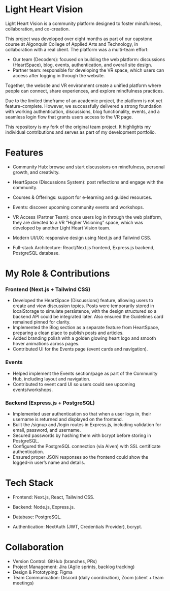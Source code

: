 # Light Heart Vision

Light Heart Vision is a community platform designed to foster mindfulness, collaboration, and co-creation.  

This project was developed over eight months as part of our capstone course at Algonquin College of Applied Arts and Technology, in collaboration with a real client. The platform was a multi-team effort:  

- Our team (Decoders): focused on building the web platform: discussions (HeartSpace), blog, events, authentication, and overall site design.  
- Partner team: responsible for developing the VR space, which users can access after logging in through the website.  

Together, the website and VR environment create a unified platform where people can connect, share experiences, and explore mindfulness practices.  

Due to the limited timeframe of an academic project, the platform is not yet feature-complete. However, we successfully delivered a strong foundation with working authentication, discussions, blog functionality, events, and a seamless login flow that grants users access to the VR page.  

This repository is my fork of the original team project. It highlights my individual contributions and serves as part of my development portfolio. 

# Features

- Community Hub: browse and start discussions on mindfulness, personal growth, and creativity.

- HeartSpace (Discussions System): post reflections and engage with the community.

- Courses & Offerings: support for e-learning and guided resources.

- Events: discover upcoming community events and workshops.

- VR Access (Partner Team): once users log in through the web platform, they are directed to a VR “Higher Visioning” space, which was developed by another Light Heart Vision team.

- Modern UI/UX: responsive design using Next.js and Tailwind CSS.

- Full-stack Architecture: React/Next.js frontend, Express.js backend, PostgreSQL database.
                                                                                                                                                                                
# My Role & Contributions

### Frontend (Next.js + Tailwind CSS)
- Developed the HeartSpace (Discussions) feature, allowing users to create and view discussion topics. Posts were temporarily stored in localStorage to simulate persistence, with the design structured so a backend API could be integrated later. Also ensured the Guidelines card remained pinned for clarity.
- Implemented the Blog section as a separate feature from HeartSpace, preparing a clean place to publish posts and articles.
- Added branding polish with a golden glowing heart logo and smooth hover animations across pages.
- Contributed UI for the Events page (event cards and navigation).

### Events
- Helped implement the Events section/page as part of the Community Hub, including layout and navigation.
- Contributed to event card UI so users could see upcoming events/workshops.

### Backend (Express.js + PostgreSQL)
- Implemented user authentication so that when a user logs in, their username is returned and displayed on the frontend.
- Built the /signup and /login routes in Express.js, including validation for email, password, and username.
- Secured passwords by hashing them with bcrypt before storing in PostgreSQL.
- Configured the PostgreSQL connection (via Aiven) with SSL certificate authentication.
- Ensured proper JSON responses so the frontend could show the logged-in user’s name and details.

# Tech Stack

- Frontend: Next.js, React, Tailwind CSS.

- Backend: Node.js, Express.js.

- Database: PostgreSQL.

- Authentication: NextAuth (JWT, Credentials Provider), bcrypt.

# Collaboration

- Version Control: GitHub (branches, PRs)  
- Project Management: Jira (Agile sprints, backlog tracking)  
- Design & Prototyping: Figma  
- Team Communication: Discord (daily coordination), Zoom (client + team meetings)  
